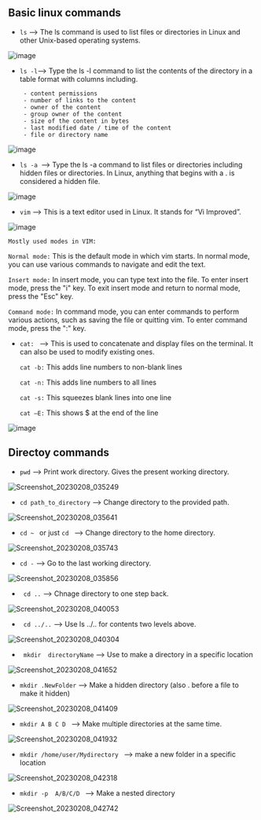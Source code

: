 ## Basic linux commands


-  ``ls`` --> The ls command is used to list files or directories in Linux and other Unix-based operating systems.

![image](https://user-images.githubusercontent.com/113226189/217494948-04eb3a8d-750c-4f6d-8351-50dd95d51569.png)


- ``` ls -l ```--> Type the ls -l command to list the contents of the directory in a table format with columns including.

       - content permissions
       - number of links to the content
       - owner of the content
       - group owner of the content
       - size of the content in bytes
       - last modified date / time of the content
       - file or directory name

![image](https://user-images.githubusercontent.com/113226189/217495432-db37eedd-79cd-4e5d-bdab-a2f5dac171e4.png)


- ```ls -a ```--> Type the ls -a command to list files or directories including hidden files or directories. In Linux, anything that begins with a . is considered a hidden file.

![image](https://user-images.githubusercontent.com/113226189/217495809-6a8e26c4-14eb-432f-84ae-aa939240560e.png)


- ```vim``` --> This is a text editor used in Linux. It stands for “Vi Improved”.

![image](https://user-images.githubusercontent.com/113226189/217500237-50940362-9936-4e09-ab37-7be4cb152fd4.png)



```Mostly used modes in VIM:```

   ```Normal mode:```
      This is the default mode in which vim starts. In normal mode, you can use various commands to navigate and edit the text.

   ```Insert mode:``` 
      In insert mode, you can type text into the file. To enter insert mode, press the "i" key. To exit insert mode and return to normal mode, press the "Esc" key.

   ```Command mode:``` 
      In command mode, you can enter commands to perform various actions, such as saving the file or quitting vim. To enter command mode, press the ":" key.


- ```cat: ``` --> This is used to concatenate and display files on the terminal. It can also be used to modify existing ones.

   ```cat -b:``` This adds line numbers to non-blank lines

   ```cat -n:``` This adds line numbers to all lines

   ```cat -s:``` This squeezes blank lines into one line

   ```cat –E:``` This shows $ at the end of the line

![image](https://user-images.githubusercontent.com/113226189/217499633-741e2a3b-af69-4a71-92ac-e0c0074b2298.png)




## Directoy commands
- ```pwd``` --> Print work directory. Gives the present working directory.

![Screenshot_20230208_035249](https://user-images.githubusercontent.com/113226189/217503078-b5f23e3d-6d1c-4d9d-9f49-b2c4a9223c98.png)


- ```cd path_to_directory``` --> Change directory to the provided path.

![Screenshot_20230208_035641](https://user-images.githubusercontent.com/113226189/217503820-8b94226f-5c42-4463-abcd-fb934f0b3aeb.png)


- ```cd ~ ``` or just  ```cd ``` --> Change directory to the home directory.

![Screenshot_20230208_035743](https://user-images.githubusercontent.com/113226189/217504053-6fed0489-c633-4f2e-9e79-c0b486a803e3.png)


- ``` cd - ``` --> Go to the last working directory.

![Screenshot_20230208_035856](https://user-images.githubusercontent.com/113226189/217504322-4196d648-e59f-4e73-945d-cf9564fddba6.png)


- ``` cd ..``` --> Chnage directory to one step back.

![Screenshot_20230208_040053](https://user-images.githubusercontent.com/113226189/217504728-46a8ae48-0799-4e01-99bb-7841f166d8b8.png)


- ``` cd ../..``` --> Use ls ../.. for contents two levels above.

![Screenshot_20230208_040304](https://user-images.githubusercontent.com/113226189/217505165-d6f3b938-e13c-4d85-bbed-44d0c4fb083f.png)


- ``` mkdir  directoryName``` --> Use to make a directory in a specific location

![Screenshot_20230208_041652](https://user-images.githubusercontent.com/113226189/217508381-8235db87-541b-40a3-8a69-efe4d2dd7af8.png)


- ``` mkdir .NewFolder ``` --> Make a hidden directory (also . before a file to make it hidden)

![Screenshot_20230208_041409](https://user-images.githubusercontent.com/113226189/217507900-235bee59-5dcc-41b1-8090-66744ce48853.png)


- ```mkdir A B C D ``` --> Make multiple directories at the same time.


![Screenshot_20230208_041932](https://user-images.githubusercontent.com/113226189/217509003-2ff3461c-caaa-4a55-a03b-4c20a37cec3f.png)


- ```mkdir /home/user/Mydirectory ``` --> make a new folder in a specific location

![Screenshot_20230208_042318](https://user-images.githubusercontent.com/113226189/217509771-81c6f7a8-9678-4fae-8365-e15a035e71e8.png)


- ```mkdir -p  A/B/C/D ``` --> Make a nested directory

![Screenshot_20230208_042742](https://user-images.githubusercontent.com/113226189/217510808-92e1333c-1b63-4772-b745-769ba949094d.png)
